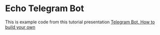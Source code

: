 # Echo Telegram Bot

This is example code from this tutorial presentation
[Telegram Bot, How to build your own](https://github.com/frdteknikelektro/echo-telegram-bot/files/7449701/Telegram.Bot.pdf)

